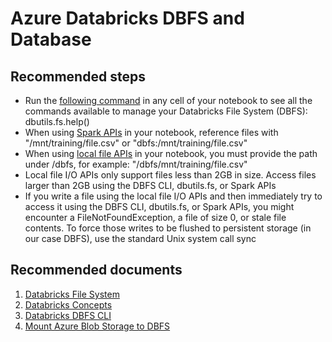<properties
	pageTitle="Databricks DBFS and Database Issues"
	description="Databricks DBFS and Database Issues"
	service="microsoft.Databricks"
	resource="clusters"
	authors="kywe665"
	displayOrder="8"
	selfHelpType="resource"
	supportTopicIds="32612191"
	resourceTags=""
	productPesIds="16432"
	cloudEnvironments="public"
/> 

# Azure Databricks DBFS and Database

## **Recommended steps**

- Run the [following command](https://docs.azuredatabricks.net/user-guide/dbfs-databricks-file-system.html#access-dbfs-with-dbutils) in any cell of your notebook to see all the commands available to manage your Databricks File System (DBFS): dbutils.fs.help()
- When using [Spark APIs](https://docs.azuredatabricks.net/user-guide/dbfs-databricks-file-system.html#access-dbfs-using-spark-apis) in your notebook, reference files with "/mnt/training/file.csv" or "dbfs:/mnt/training/file.csv"
- When using [local file APIs](https://docs.azuredatabricks.net/user-guide/dbfs-databricks-file-system.html#access-dbfs-using-local-file-apis) in your notebook, you must provide the path under /dbfs, for example: "/dbfs/mnt/training/file.csv"
- Local file I/O APIs only support files less than 2GB in size. Access files larger than 2GB using the DBFS CLI, dbutils.fs, or Spark APIs
- If you write a file using the local file I/O APIs and then immediately try to access it using the DBFS CLI, dbutils.fs, or Spark APIs, you might encounter a FileNotFoundException, a file of size 0, or stale file contents. To force those writes to be flushed to persistent storage (in our case DBFS), use the standard Unix system call sync

## **Recommended documents**

1. [Databricks File System](https://docs.azuredatabricks.net/user-guide/dbfs-databricks-file-system.html)
2. [Databricks Concepts](https://docs.azuredatabricks.net/getting-started/concepts.html)
3. [Databricks DBFS CLI](https://docs.databricks.com/user-guide/dev-tools/databricks-cli.html#dbfs-cli)
4. [Mount Azure Blob Storage to DBFS](https://docs.databricks.com/spark/latest/data-sources/azure/azure-storage.html)
